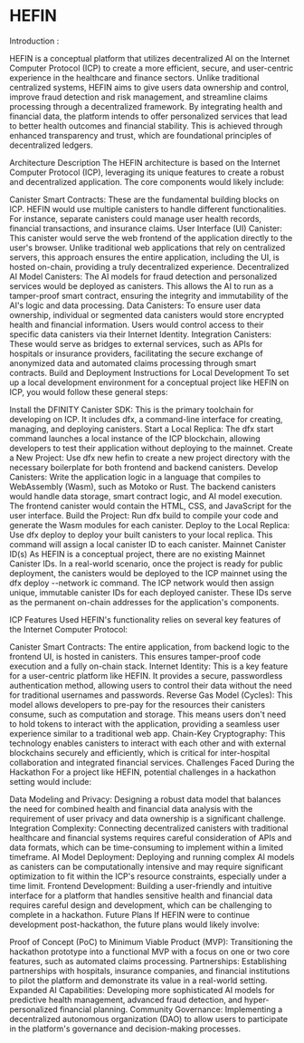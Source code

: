 # HEFIN
Introduction :

HEFIN is a conceptual platform that utilizes decentralized AI on the Internet Computer Protocol (ICP) to create a more efficient, secure, and user-centric experience in the healthcare and finance sectors. Unlike traditional centralized systems, HEFIN aims to give users data ownership and control, improve fraud detection and risk management, and streamline claims processing through a decentralized framework. By integrating health and financial data, the platform intends to offer personalized services that lead to better health outcomes and financial stability. This is achieved through enhanced transparency and trust, which are foundational principles of decentralized ledgers.

Architecture Description
The HEFIN architecture is based on the Internet Computer Protocol (ICP), leveraging its unique features to create a robust and decentralized application. The core components would likely include:

Canister Smart Contracts: These are the fundamental building blocks on ICP. HEFIN would use multiple canisters to handle different functionalities. For instance, separate canisters could manage user health records, financial transactions, and insurance claims.
User Interface (UI) Canister: This canister would serve the web frontend of the application directly to the user's browser. Unlike traditional web applications that rely on centralized servers, this approach ensures the entire application, including the UI, is hosted on-chain, providing a truly decentralized experience.
Decentralized AI Model Canisters: The AI models for fraud detection and personalized services would be deployed as canisters. This allows the AI to run as a tamper-proof smart contract, ensuring the integrity and immutability of the AI's logic and data processing.
Data Canisters: To ensure user data ownership, individual or segmented data canisters would store encrypted health and financial information. Users would control access to their specific data canisters via their Internet Identity.
Integration Canisters: These would serve as bridges to external services, such as APIs for hospitals or insurance providers, facilitating the secure exchange of anonymized data and automated claims processing through smart contracts.
Build and Deployment Instructions for Local Development
To set up a local development environment for a conceptual project like HEFIN on ICP, you would follow these general steps:

Install the DFINITY Canister SDK: This is the primary toolchain for developing on ICP. It includes dfx, a command-line interface for creating, managing, and deploying canisters.
Start a Local Replica: The dfx start command launches a local instance of the ICP blockchain, allowing developers to test their application without deploying to the mainnet.
Create a New Project: Use dfx new hefin to create a new project directory with the necessary boilerplate for both frontend and backend canisters.
Develop Canisters: Write the application logic in a language that compiles to WebAssembly (Wasm), such as Motoko or Rust. The backend canisters would handle data storage, smart contract logic, and AI model execution. The frontend canister would contain the HTML, CSS, and JavaScript for the user interface.
Build the Project: Run dfx build to compile your code and generate the Wasm modules for each canister.
Deploy to the Local Replica: Use dfx deploy to deploy your built canisters to your local replica. This command will assign a local canister ID to each canister.
Mainnet Canister ID(s)
As HEFIN is a conceptual project, there are no existing Mainnet Canister IDs. In a real-world scenario, once the project is ready for public deployment, the canisters would be deployed to the ICP mainnet using the dfx deploy --network ic command. The ICP network would then assign unique, immutable canister IDs for each deployed canister. These IDs serve as the permanent on-chain addresses for the application's components.

ICP Features Used
HEFIN's functionality relies on several key features of the Internet Computer Protocol:

Canister Smart Contracts: The entire application, from backend logic to the frontend UI, is hosted in canisters. This ensures tamper-proof code execution and a fully on-chain stack.
Internet Identity: This is a key feature for a user-centric platform like HEFIN. It provides a secure, passwordless authentication method, allowing users to control their data without the need for traditional usernames and passwords.
Reverse Gas Model (Cycles): This model allows developers to pre-pay for the resources their canisters consume, such as computation and storage. This means users don't need to hold tokens to interact with the application, providing a seamless user experience similar to a traditional web app.
Chain-Key Cryptography: This technology enables canisters to interact with each other and with external blockchains securely and efficiently, which is critical for inter-hospital collaboration and integrated financial services.
Challenges Faced During the Hackathon
For a project like HEFIN, potential challenges in a hackathon setting would include:

Data Modeling and Privacy: Designing a robust data model that balances the need for combined health and financial data analysis with the requirement of user privacy and data ownership is a significant challenge.
Integration Complexity: Connecting decentralized canisters with traditional healthcare and financial systems requires careful consideration of APIs and data formats, which can be time-consuming to implement within a limited timeframe.
AI Model Deployment: Deploying and running complex AI models as canisters can be computationally intensive and may require significant optimization to fit within the ICP's resource constraints, especially under a time limit.
Frontend Development: Building a user-friendly and intuitive interface for a platform that handles sensitive health and financial data requires careful design and development, which can be challenging to complete in a hackathon.
Future Plans
If HEFIN were to continue development post-hackathon, the future plans would likely involve:

Proof of Concept (PoC) to Minimum Viable Product (MVP): Transitioning the hackathon prototype into a functional MVP with a focus on one or two core features, such as automated claims processing.
Partnerships: Establishing partnerships with hospitals, insurance companies, and financial institutions to pilot the platform and demonstrate its value in a real-world setting.
Expanded AI Capabilities: Developing more sophisticated AI models for predictive health management, advanced fraud detection, and hyper-personalized financial planning.
Community Governance: Implementing a decentralized autonomous organization (DAO) to allow users to participate in the platform's governance and decision-making processes.
